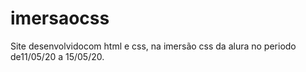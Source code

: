# imersaocss
Site desenvolvidocom html e css, na imersão css da alura no periodo de11/05/20 a 15/05/20.
